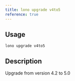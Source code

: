 ```yaml
---
title: lono upgrade v4to5
reference: true
---
```


## Usage

    lono upgrade v4to5

## Description

Upgrade from version 4.2 to 5.0



